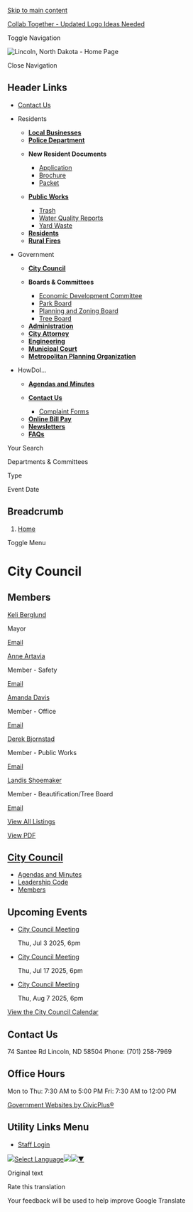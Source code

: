 [Skip to main content](https://www.cityoflincolnnd.com/city-council/)

[Collab Together - Updated Logo Ideas Needed](https://www.cityoflincolnnd.com/residents/page/collab-together-updated-logo-ideas-needed)

Toggle Navigation

![Lincoln, North Dakota - Home Page](https://www.cityoflincolnnd.com/sites/g/files/vyhlif12386/files/logo_10.png)

Close Navigation

## Header Links

- [Contact Us](https://www.cityoflincolnnd.com/contact-us)

<!--THE END-->

- Residents
  
  - [**Local Businesses**](https://www.cityoflincolnnd.com/local-businesses)
  - [**Police Department**](https://www.cityoflincolnnd.com/police-department)
  
  <!--THE END-->
  
  - **New Resident Documents**
    
    - [Application](https://www.cityoflincolnnd.com/node/71)
    - [Brochure](https://www.cityoflincolnnd.com/node/86)
    - [Packet](https://www.cityoflincolnnd.com/node/111)
  
  <!--THE END-->
  
  - [**Public Works**](https://www.cityoflincolnnd.com/public-works)
    
    - [Trash](https://www.cityoflincolnnd.com/node/46)
    - [Water Quality Reports](https://www.cityoflincolnnd.com/node/61)
    - [Yard Waste](https://www.cityoflincolnnd.com/node/56)
  
  <!--THE END-->
  
  - [**Residents**](https://www.cityoflincolnnd.com/residents)
  - [**Rural Fires**](https://www.cityoflincolnnd.com/node/1881)
- Government
  
  - [**City Council**](https://www.cityoflincolnnd.com/city-council)
  - **Boards &amp; Committees**
    
    - [Economic Development Committee](https://www.cityoflincolnnd.com/economic-development-committee)
    - [Park Board](https://www.cityoflincolnnd.com/park-board)
    - [Planning and Zoning Board](https://www.cityoflincolnnd.com/Planning-and-Zoning-Board)
    - [Tree Board](https://www.cityoflincolnnd.com/tree-board)
  
  <!--THE END-->
  
  - [**Administration**](https://www.cityoflincolnnd.com/administration)
  - [**City Attorney**](https://www.cityoflincolnnd.com/city-attorney)
  - [**Engineering**](https://www.cityoflincolnnd.com/engineering)
  - [**Municipal Court**](https://www.cityoflincolnnd.com/lincoln-municipal-court)
  
  <!--THE END-->
  
  - [**Metropolitan Planning Organization**](https://www.bismarcknd.gov/133/Metropolitan-Planning-Organization-MPO "(opens in a new window)")
  
  <!--THE END-->
- HowDoI...
  
  - [**Agendas and Minutes**](https://www.cityoflincolnnd.com/meetings)
  - [**Contact Us**](https://www.cityoflincolnnd.com/contact-us)
    
    - [Complaint Forms](https://www.cityoflincolnnd.com/node/101)
  
  <!--THE END-->
  
  - [**Online Bill Pay**](https://www.cityoflincolnnd.com/node/76)
  - [**Newsletters**](https://www.cityoflincolnnd.com/node/91)
  - [**FAQs**](https://www.cityoflincolnnd.com/faqs)
  
  <!--THE END-->
  
  <!--THE END-->

Your Search

Departments &amp; Committees

Type

Event Date

## Breadcrumb

1. [Home](https://www.cityoflincolnnd.com)

Toggle Menu

# City Council

## Members

[Keli Berglund](https://www.cityoflincolnnd.com/city-council/directory-listing/keli-berglund)

Mayor

[Email](https://www.cityoflincolnnd.com/email-contact/node/346/field_email/directory_listings_body_standard "Email Keli  Berglund (opens in a new window)")

[Anne Artavia](https://www.cityoflincolnnd.com/city-council/directory-listing/anne-artavia)

Member - Safety

[Email](https://www.cityoflincolnnd.com/email-contact/node/2376/field_email/directory_listings_body_standard "Email Anne Artavia (opens in a new window)")

[Amanda Davis](https://www.cityoflincolnnd.com/city-council/directory-listing/amanda-davis)

Member - Office

[Email](https://www.cityoflincolnnd.com/email-contact/node/356/field_email/directory_listings_body_standard "Email Amanda  Davis (opens in a new window)")

[Derek Bjornstad](https://www.cityoflincolnnd.com/city-council/directory-listing/derek-bjornstad)

Member - Public Works

[Email](https://www.cityoflincolnnd.com/email-contact/node/2381/field_email/directory_listings_body_standard "Email Derek Bjornstad (opens in a new window)")

[Landis Shoemaker](https://www.cityoflincolnnd.com/city-council/directory-listing/landis-shoemaker)

Member - Beautification/Tree Board

[Email](https://www.cityoflincolnnd.com/email-contact/node/2386/field_email/directory_listings_body_standard "Email Landis Shoemaker (opens in a new window)")

[View All Listings](https://www.cityoflincolnnd.com/directory)

[View PDF](https://www.cityoflincolnnd.com/print/pdf/node/96)

## [City Council](https://www.cityoflincolnnd.com/city-council)

- [Agendas and Minutes](https://www.cityoflincolnnd.com/meetings?field_smart_date_value_1=&field_smart_date_end_value=&combine=&department=All&boards-commissions=96)
- [Leadership Code](https://www.cityoflincolnnd.com/city-council/page/leadership-code)
- [Members](https://www.cityoflincolnnd.com/city-council/page/helpful-information)

## Upcoming Events

- [City Council Meeting](https://www.cityoflincolnnd.com/city-council/meeting/city-council-meeting-123)
  
  Thu, Jul 3 2025, 6pm
- [City Council Meeting](https://www.cityoflincolnnd.com/city-council/meeting/city-council-meeting-124)
  
  Thu, Jul 17 2025, 6pm
- [City Council Meeting](https://www.cityoflincolnnd.com/city-council/meeting/city-council-meeting-125)
  
  Thu, Aug 7 2025, 6pm

[View the City Council Calendar](https://www.cityoflincolnnd.com/calendar?boards-commissions=96)

## Contact Us

74 Santee Rd Lincoln, ND 58504 Phone: (701) 258-7969

## Office Hours

Mon to Thu: 7:30 AM to 5:00 PM Fri: 7:30 AM to 12:00 PM

[Government Websites by CivicPlus®](https://www.civicplus.com "(opens in a new window)")

## Utility Links Menu

- [Staff Login](https://www.cityoflincolnnd.com/login?current=)

![](https://www.google.com/images/cleardot.gif)[Select Language![](https://www.google.com/images/cleardot.gif)​![](https://www.google.com/images/cleardot.gif)▼](https://www.cityoflincolnnd.com/city-council)

Original text

Rate this translation

Your feedback will be used to help improve Google Translate